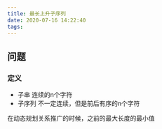 ```yaml
---
title: 最长上升子序列
date: 2020-07-16 14:22:40
tags:
---
```

## 问题

### 定义
- 子串
连续的n个字符
- 子序列
不一定连续，但是前后有序的n个字符


在动态规划关系推广的时候，之前的最大长度的最小值

